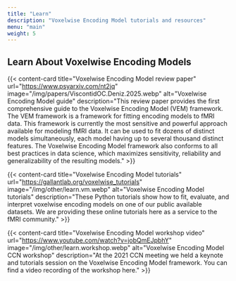 ```yaml
---
title: "Learn"
description: "Voxelwise Encoding Model tutorials and resources"
menu: "main"
weight: 5
---
```


## Learn About Voxelwise Encoding Models

{{< content-card title="Voxelwise Encoding Model review paper" url="https://www.psyarxiv.com/nt2jq" image="/img/papers/ViscontidOC.Deniz.2025.webp" alt="Voxelwise Encoding Model guide" description="This review paper provides the first comprehensive guide to the Voxelwise Encoding Model (VEM) framework. The VEM framework is a framework for fitting encoding models to fMRI data. This framework is currently the most sensitive and powerful approach available for modeling fMRI data. It can be used to fit dozens of distinct models simultaneously, each model having up to several thousand distinct features. The Voxelwise Encoding Model framework also conforms to all best practices in data science, which maximizes sensitivity, reliability and generalizability of the resulting models." >}}

{{< content-card title="Voxelwise Encoding Model tutorials" url="https://gallantlab.org/voxelwise_tutorials" image="/img/other/learn.vm.webp" alt="Voxelwise Encoding Model tutorials" description="These Python tutorials show how to fit, evaluate, and interpret voxelwise encoding models on one of our public available datasets. We are providing these online tutorials here as a service to the fMRI community." >}}

{{< content-card title="Voxelwise Encoding Model workshop video" url="https://www.youtube.com/watch?v=jobQmEJpbhY" image="/img/other/learn.workshop.webp" alt="Voxelwise Encoding Model CCN workshop" description="At the 2021 CCN meeting we held a keynote and tutorials session on the Voxelwise Encoding Model framework. You can find a video recording of the workshop here." >}}
